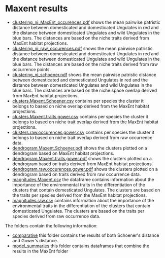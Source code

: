 # Maxent results
- [clustering_nj_MaxEnt_occurences.pdf](clustering_nj_MaxEnt_occurences.pdf) shows the mean pairwise patristic distance between domesticated and domesticated Ungulates in red and the distance between domesticated Ungulates and wild Ungulates in the blue bars. The distances are based on the niche traits derived from MaxEnt habitat projections. 
- [clustering_nj_raw_occurences.pdf](clustering_nj_raw_occurences.pdf) shows the mean pairwise patristic distance between domesticated and domesticated Ungulates in red and the distance between domesticated Ungulates and wild Ungulates in the blue bars. The distances are based on the niche traits derived from raw occurrence points.
- [clustering_nj_schoener.pdf](clustering_nj_schoener.pdf) shows the mean pairwise patristic distance between domesticated and domesticated Ungulates in red and the distance between domesticated Ungulates and wild Ungulates in the blue bars. The distances are based on the niche space overlap derived from MaxEnt habitat projections.
- [clusters.Maxent.Schoener.csv](clusters.Maxent.Schoener.csv) contains per species the cluster it belongs to based on niche overlap derived from the MaxEnt habitat projections.
- [clusters.Maxent.traits.gower.csv](clusters.Maxent.traits.gower.csv) contains per species the cluster it belongs to based on niche trait overlap derived from the MaxEnt habitat projections.
- [clusters.raw.occurences.gower.csv](clusters.raw.occurences.gower.csv) contains per species the cluster it belongs to based on niche trait overlap derived from raw occurrence data.
- [dendrogram.Maxent.Schoener.pdf](dendrogram.Maxent.Schoener.pdf) shows the clusters plotted on a dendrogram based on MaxEnt habitat projections.
- [dendrogram.Maxent.traits.gower.pdf](dendrogram.Maxent.traits.gower.pdf) shows the clusters plotted on a dendrogram based on traits derived from MaxEnt habitat projections.
- [dendrogram.raw.occurences.gower.pdf](clusters.raw.occurences.gower.csv) shows the clusters plotted on a dendrogram based on traits derived from raw occurrence data.
- [magnitudes.Maxent.csv](magnitudes.Maxent.csv) the dataframe contains information about the importance of the environmental traits in the differentiation of the clusters that contain domesticated Ungulates. The clusters are based on the traits per species derived from the MaxEnt habitat projections.
- [magnitudes.raw.csv](magnitudes.raw.csv) contains information about the importance of the environmental traits in the differentiation of the clusters that contain domesticated Ungulates. The clusters are based on the traits per species derived from raw occurrence data.

The folders contain the following information:
- [comparative](maxent/comparative/) this folder contains the results of both Schoener's distance and Gower's distance. 
- [model_summaries](maxent/model_summaries) this folder contains dataframes that combine the results in the MaxEnt folder
